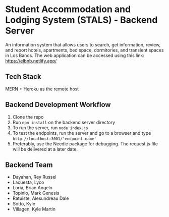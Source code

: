 # Student Accommodation and Lodging System (STALS) - Backend Server

An information system that allows users to search, get information, review, and report hotels, apartments, bed space, dormitories, and transient spaces in Los Banos. The web application can be accessed using this link: https://elbnb.netlify.app/

## Tech Stack

MERN + Heroku as the remote host

## Backend Development Workflow

1. Clone the repo
2. Run `npm install` on the backend server directory
3. To run the server, run `node index.js`
4. To test the endpoints, run the server and go to a browser and type `http://localhost:3001/'endpoint-name'`
5. Preferably, use the Needle package for debugging. The request.js file will be delivered at a later date.

## Backend Team

- Dayahan, Rey Russel
- Lacuesta, Lyco
- Loria, Brian Angelo
- Topinio, Mark Genesis
- Ratuiste, Alesundreau Dale
- Sotto, Kyle
- Villagen, Kyle Martin
